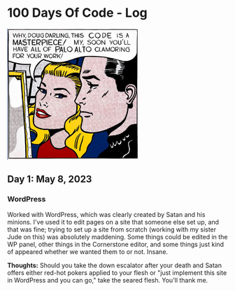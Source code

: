 # 100 Days Of Code - Log

<img height="300" alt="Masterpiece of code" src="public/images/code_masterpiece.jpg" width="300"/>

## Day 1: May 8, 2023 

### WordPress 
Worked with WordPress, which was clearly created by Satan
and his minions. I've used it to edit pages on a site that someone else set up, 
and that was fine; trying to set up a site from scratch (working with my sister Jude 
on this) was absolutely maddening. Some things could be edited in the WP 
panel, other things in the Cornerstone editor, and some things just
kind of appeared whether we wanted them to or not. Insane. 

**Thoughts:** Should you take the down escalator after your death
and Satan offers either red-hot pokers applied to your flesh or 
"just implement this site in WordPress and you can go," take the 
seared flesh. You'll thank me. 


